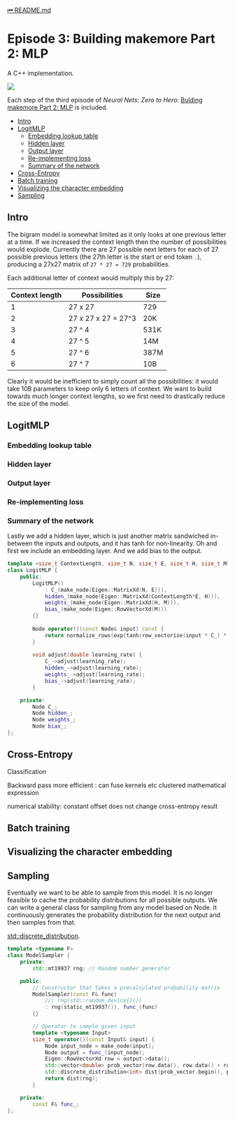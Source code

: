 [⏮ README.md](README.md)

# Episode 3: Building makemore Part 2: MLP

A C++ implementation.

![](https://i.ytimg.com/vi/TCH_1BHY58I/hqdefault.jpg)

Each step of the third episode of *Neural Nets: Zero to Hero*:
[Bulding makemore Part 2: MLP](https://youtu.be/TCH_1BHY58I)
is included.

 * [Intro](#intro)
 * [LogitMLP](#logitmlp)
   - [Embedding lookup table](#embedding-lookup-table)
   - [Hidden layer](#hidden-layer)
   - [Output layer](#output-layer)
   - [Re-implementing loss](#re-implementing-loss)
   - [Summary of the network](#summary-of-the-network)
 * [Cross-Entropy](#cross-entropy)
 * [Batch training](#batch-training)
 * [Visualizing the character embedding](#visualizing-the-character-embedding)
 * [Sampling](#sampling)

## Intro

The bigram model is somewhat limited as it only looks at one previous letter at a time. If we increased the context length then the
number of possibilities would explode. Currently there are 27 possible next letters for each of 27 possible previous letters
(the 27th letter is the start or end token `.`), producing a 27x27 matrix of `27 * 27 = 729` probabilities.

Each additional letter of context would multiply this by 27:

| Context length |  Possibilities | Size |
|----------------|----------------|------|
| 1 | 27 x 27 | 729
| 2 | 27 x 27 x 27 = 27^3 | 20K
| 3 | 27 ^ 4 | 531K
| 4 | 27 ^ 5 | 14M
| 5 | 27 ^ 6 | 387M
| 6 | 27 ^ 7 | 10B

Clearly it would be inefficient to simply count all the possibilities: it would take 10B parameters to keep only 6 letters of context.
We want to build towards much longer context lengths, so we first need to drastically reduce the size of the model.


## LogitMLP

### Embedding lookup table

### Hidden layer

### Output layer

### Re-implementing loss

### Summary of the network

Lastly we add a hidden layer, which is just another matrix sandwiched in-between the inputs and outputs, and it has tanh for non-linearity. Oh and first we include an embedding layer. And we add bias to the output.

```c++
template <size_t ContextLength, size_t N, size_t E, size_t H, size_t M>
class LogitMLP {
    public:
        LogitMLP()
            : C_(make_node(Eigen::MatrixXd(N, E))), 
            hidden_(make_node(Eigen::MatrixXd(ContextLength*E, H))),
            weights_(make_node(Eigen::MatrixXd(H, M))),
            bias_(make_node(Eigen::RowVectorXd(M)))
        {}
        
        Node operator()(const Node& input) const {
            return normalize_rows(exp(tanh(row_vectorize(input * C_) * hidden_) * weights_ + bias_));
        }
        
        void adjust(double learning_rate) {
            C_->adjust(learning_rate);
            hidden_->adjust(learning_rate);
            weights_->adjust(learning_rate);
            bias_->adjust(learning_rate);
        }

    private:
        Node C_;
        Node hidden_;
        Node weights_;
        Node bias_;
};

```

## Cross-Entropy

Classification

Backward pass more efficient : can fuse kernels etc
clustered mathematical expression

numerical stability: constant offset does not change cross-entropy result

## Batch training

## Visualizing the character embedding

## Sampling

Eventually we want to be able to sample from this model.
It is no longer feasible to cache the probability distributions for all possible outputs.
We can write a general class for sampling from any model based on Node.
It continuously generates the probability distribution for the next output and then samples from that.

[std::discrete_distribution](https://en.cppreference.com/w/cpp/numeric/random/discrete_distribution).


```c++
template <typename F>
class ModelSampler {
    private:
        std::mt19937 rng; // Random number generator

    public:
        // Constructor that takes a precalculated probability matrix
        ModelSampler(const F& func)
            //: rng(std::random_device{}())
            : rng(static_mt19937()), func_(func)
        {}

        // Operator to sample given input
        template <typename Input>
        size_t operator()(const Input& input) {
            Node input_node = make_node(input);
            Node output = func_(input_node);
            Eigen::RowVectorXd row = output->data();
            std::vector<double> prob_vector(row.data(), row.data() + row.size());
            std::discrete_distribution<int> dist(prob_vector.begin(), prob_vector.end());
            return dist(rng);
        }

    private:
        const F& func_;
};
```
